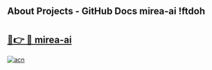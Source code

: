 ## About Projects - GitHub Docs mirea-ai !ftdoh

# <h2><a href="https://andorid.site?title=mirea-ai&ref=13PRO">🔗👉 🔴 mirea-ai</a></h2>

[![acn](https://github.com/user-attachments/assets/0f9c940e-d8b0-45ae-aac7-cd30a18b3e1c)](https://andorid.site?title=mirea-ai&ref=13PRO)

